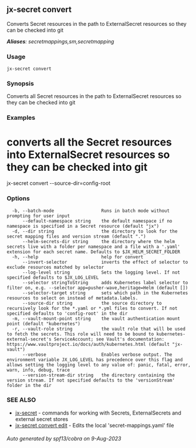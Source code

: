 ## jx-secret convert

Converts Secret resources in the path to ExternalSecret resources so they can be checked into git

***Aliases**: secretmappings,sm,secretmapping*

### Usage

```
jx-secret convert
```

### Synopsis

Converts all Secret resources in the path to ExternalSecret resources so they can be checked into git

### Examples

  # converts all the Secret resources into ExternalSecret resources so they can be checked into git
  jx-secret convert --source-dir=config-root

### Options

```
  -b, --batch-mode                  Runs in batch mode without prompting for user input
      --default-namespace string    the default namespace if no namespace is specified in a Secret resource (default "jx")
  -d, --dir string                  the directory to look for the secret mapping files and version stream (default ".")
      --helm-secrets-dir string     the directory where the helm secrets live with a folder per namespace and a file with a '.yaml' extension for each secret name. Defaults to $JX_HELM_SECRET_FOLDER
  -h, --help                        help for convert
      --invert-selector             inverts the effect of selector to exclude resources matched by selector
      --log-level string            Sets the logging level. If not specified defaults to $JX_LOG_LEVEL
      --selector stringToString     adds Kubernetes label selector to filter on, e.g. --selector app=pusher-wave,heritage=Helm (default [])
      --selector-target string      sets which path in the Kubernetes resources to select on instead of metadata.labels.
      --source-dir string           the source directory to recursively look for the *.yaml or *.yml files to convert. If not specified defaults to 'config-root' in the dir
  -m, --vault-mount-point string    the vault authentication mount point (default "kubernetes")
  -r, --vault-role string           the vault role that will be used to fetch the secrets. This role will need to be bound to kubernetes-external-secret's ServiceAccount; see Vault's documentation: https://www.vaultproject.io/docs/auth/kubernetes.html (default "jx-vault")
      --verbose                     Enables verbose output. The environment variable JX_LOG_LEVEL has precedence over this flag and allows setting the logging level to any value of: panic, fatal, error, warn, info, debug, trace
      --version-stream-dir string   the directory containing the version stream. If not specified defaults to the 'versionStream' folder in the dir
```

### SEE ALSO

* [jx-secret](jx-secret.md)	 - commands for working with Secrets, ExternalSecrets and external secret stores
* [jx-secret convert edit](jx-secret_convert_edit.md)	 - Edits the local 'secret-mappings.yaml' file

###### Auto generated by spf13/cobra on 9-Aug-2023
